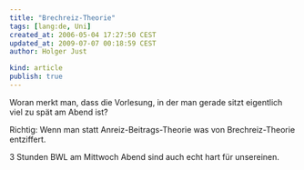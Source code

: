 ```yaml
---
title: "Brechreiz-Theorie"
tags: [lang:de, Uni]
created_at: 2006-05-04 17:27:50 CEST
updated_at: 2009-07-07 00:18:59 CEST
author: Holger Just

kind: article
publish: true
---
```


Woran merkt man, dass die Vorlesung, in der man gerade sitzt eigentlich viel zu spät am Abend ist?

Richtig: Wenn man statt Anreiz-Beitrags-Theorie was von Brechreiz-Theorie entziffert.

3 Stunden BWL am Mittwoch Abend sind auch echt hart für unsereinen.